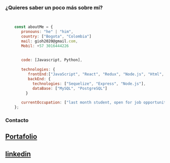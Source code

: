 ### ¿Quieres saber un poco más sobre mí?
```javascript


    const aboutMe = {
       pronouns: "he" | "him",
       country: ["Bogota", "Colombia"]
       mail: gioh2020@gmail.com,
       Mobil: +57 3016444226
       
       
       code: [Javascript, Python],
       
       technologies: {
          frontEnd:["JavaScript", "React", "Redux", "Node.js", "Html", "Css"]
          backEnd: {
            technologies: ["Sequelize", "Express", "Node.js"],
            dataBase: ["MySQL", "PostgreSQL"]
    	 }
    
       currentOccupation: ["last month student, open for job opportunities"]
    };

```

### Contacto
## [Portafolio](https://gioh2020.github.io/)
## [linkedin](https://www.linkedin.com/in/ngvb)
